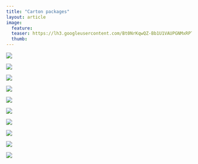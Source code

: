 ```yaml
---
title: "Carton packages"
layout: article
image:
  feature:
  teaser: https://lh3.googleusercontent.com/Bt0NrKqwQZ-Bb1U1VAUPGNMxRPTLymRaRWtSk0odPSw=w245
  thumb:
---
```


[![](https://lh3.googleusercontent.com/U-ZijnUPEYXn1RWAJ5pYCjWMHFTntAx31S27X_PZe4o=w800)](https://lh3.googleusercontent.com/U-ZijnUPEYXn1RWAJ5pYCjWMHFTntAx31S27X_PZe4o=s0)

[![](https://lh3.googleusercontent.com/1DKg9sQq2y6JU4QeQr0N6MZ_GSYIcYzhwEJSrz0KpLw=w800)](https://lh3.googleusercontent.com/1DKg9sQq2y6JU4QeQr0N6MZ_GSYIcYzhwEJSrz0KpLw=s0)

[![](https://lh3.googleusercontent.com/EarnIhphFDX0u3QrojcknkMGBHOMs3RUQNT8KLfySZ8=w800)](https://lh3.googleusercontent.com/EarnIhphFDX0u3QrojcknkMGBHOMs3RUQNT8KLfySZ8=s0)

[![](https://lh3.googleusercontent.com/CD2-Ctqm5OH0LMstJqVhAIaZW8_FVV7vL4mNJmQGleY=w800)](https://lh3.googleusercontent.com/CD2-Ctqm5OH0LMstJqVhAIaZW8_FVV7vL4mNJmQGleY=s0)

[![](https://lh3.googleusercontent.com/XizFBG4OmAxQIacl7EyMuJPumIU80hN47PGh23haEqg=w800)](https://lh3.googleusercontent.com/XizFBG4OmAxQIacl7EyMuJPumIU80hN47PGh23haEqg=s0)

[![](https://lh3.googleusercontent.com/4yJmS4SFx3OvQ7ytCpujgLddKa9c_10waTPixB2AtjI2E_xkuR6ihJjO4CufDEbafcXkwfTMXWxjkDCTTleX3RpbX2i-5_WI2L-mspp5zTtg7HcaNf44Xz-r15tCDjowy5WZ8VxZz4jPk6RYl2fhzcgXt6NztxYq0dzEz5hmRvjLnK0gqCq-K-9q7cOCOPOSXpglvw_L458H-ragc2ibeAdCLc7BH6ca4LAwPHHA-Qez3q8gtipvneEy82hN15ddDTkTNBBdpZT6NdlUYYg9iqjMG5RWNKa_0Nc1vmWoTaIPuxBE33uoeyyBA_nXTc1yx3aeCsS38uDufiUqEoWVYw7bGFDUmtDOwN2-yNFVWp7AA1KX-heOfpnwphIgs4BFvBS47h2EYPnZif15ENYeGDhBvbKt3eiL0z-QPLLxVHPazVEtpyel6WHP-bplPaCrNX6MJkaqRo8b4s_o-ZZSi6TCWySZ8aL0Ou5AhOscqGnPrFWUabhpyrXr3EHkJIVT5yA9MpH5VypsHDbR-W9PphKVwCs_wKuMgw2jYk9-DSg=w800)](https://lh3.googleusercontent.com/4yJmS4SFx3OvQ7ytCpujgLddKa9c_10waTPixB2AtjI2E_xkuR6ihJjO4CufDEbafcXkwfTMXWxjkDCTTleX3RpbX2i-5_WI2L-mspp5zTtg7HcaNf44Xz-r15tCDjowy5WZ8VxZz4jPk6RYl2fhzcgXt6NztxYq0dzEz5hmRvjLnK0gqCq-K-9q7cOCOPOSXpglvw_L458H-ragc2ibeAdCLc7BH6ca4LAwPHHA-Qez3q8gtipvneEy82hN15ddDTkTNBBdpZT6NdlUYYg9iqjMG5RWNKa_0Nc1vmWoTaIPuxBE33uoeyyBA_nXTc1yx3aeCsS38uDufiUqEoWVYw7bGFDUmtDOwN2-yNFVWp7AA1KX-heOfpnwphIgs4BFvBS47h2EYPnZif15ENYeGDhBvbKt3eiL0z-QPLLxVHPazVEtpyel6WHP-bplPaCrNX6MJkaqRo8b4s_o-ZZSi6TCWySZ8aL0Ou5AhOscqGnPrFWUabhpyrXr3EHkJIVT5yA9MpH5VypsHDbR-W9PphKVwCs_wKuMgw2jYk9-DSg=s0)

[![](https://lh3.googleusercontent.com/urNVqnSwpeKMHI07UrvFq-BUDyKNVSsVNQU_ppZSPXxtlhCKTusCrji3ra6mCHD0vlvz8_kJYe2XxBKh3-9M9hJCKodHL3wIn73Z_tEowGZE1cqtf66vWfPw8uqkzo_ZyeC78aaSuHjyVqAgr4JObx8Ja4YEcbLhDNceR8EwkL0NWb7_oz9R5cL8zbbk-o46donca2gbVOISlJmJNJ6yZNPaKT6RorI0-m_q9Em361aOo5fPcRr7q7ss1pL6u_zE1bdWh9xsZmlT6-azUizfsGdgEy8d-enhacImCnIbSpwdotat0QTcRDinnhI5tb8LXG4HvATiTBlwTs8Syq3XOkwtbsKx43lJNApu_z5RR7uEeZ9oHul5ct292LtAjYh5D4LhQ1w7kcqIHRnwBwYifMuypqN1Bdg5eEjy4xC6Kj8FKQ-4upEyWGrCp7Fp78M_e6oA8v6VwChMczdZC1RzfyVCx4rjlxloLcEGEOWu89JGojeDcem7dUKoZEizmoCDb2VX6fcbU8KZrYZ18YOQfyS0YpK5CZDsg15MllI2D8o=w800)](https://lh3.googleusercontent.com/urNVqnSwpeKMHI07UrvFq-BUDyKNVSsVNQU_ppZSPXxtlhCKTusCrji3ra6mCHD0vlvz8_kJYe2XxBKh3-9M9hJCKodHL3wIn73Z_tEowGZE1cqtf66vWfPw8uqkzo_ZyeC78aaSuHjyVqAgr4JObx8Ja4YEcbLhDNceR8EwkL0NWb7_oz9R5cL8zbbk-o46donca2gbVOISlJmJNJ6yZNPaKT6RorI0-m_q9Em361aOo5fPcRr7q7ss1pL6u_zE1bdWh9xsZmlT6-azUizfsGdgEy8d-enhacImCnIbSpwdotat0QTcRDinnhI5tb8LXG4HvATiTBlwTs8Syq3XOkwtbsKx43lJNApu_z5RR7uEeZ9oHul5ct292LtAjYh5D4LhQ1w7kcqIHRnwBwYifMuypqN1Bdg5eEjy4xC6Kj8FKQ-4upEyWGrCp7Fp78M_e6oA8v6VwChMczdZC1RzfyVCx4rjlxloLcEGEOWu89JGojeDcem7dUKoZEizmoCDb2VX6fcbU8KZrYZ18YOQfyS0YpK5CZDsg15MllI2D8o=s0)

[![](https://lh3.googleusercontent.com/MgjMaFkpS-x25npw2XlbsDIjI94gwUwJC8Q00lo8T4M=w800)](https://lh3.googleusercontent.com/MgjMaFkpS-x25npw2XlbsDIjI94gwUwJC8Q00lo8T4M=s0)

[![](https://lh3.googleusercontent.com/nYqAAjD8BjWQTcTyR0iz074rUxkxxpqSnkx7SNrAzP8=w800)](https://lh3.googleusercontent.com/nYqAAjD8BjWQTcTyR0iz074rUxkxxpqSnkx7SNrAzP8=s0)

[![](https://lh3.googleusercontent.com/lBmPNZqy1sw6EhhlHB3NgWABHA7HGNSvj7oftrkdngs=w800)](https://lh3.googleusercontent.com/lBmPNZqy1sw6EhhlHB3NgWABHA7HGNSvj7oftrkdngs=s0)
